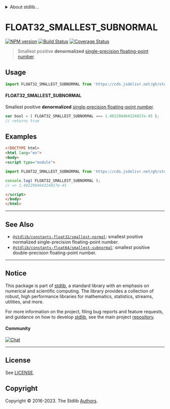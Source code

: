 <!--

@license Apache-2.0

Copyright (c) 2018 The Stdlib Authors.

Licensed under the Apache License, Version 2.0 (the "License");
you may not use this file except in compliance with the License.
You may obtain a copy of the License at

   http://www.apache.org/licenses/LICENSE-2.0

Unless required by applicable law or agreed to in writing, software
distributed under the License is distributed on an "AS IS" BASIS,
WITHOUT WARRANTIES OR CONDITIONS OF ANY KIND, either express or implied.
See the License for the specific language governing permissions and
limitations under the License.

-->


<details>
  <summary>
    About stdlib...
  </summary>
  <p>We believe in a future in which the web is a preferred environment for numerical computation. To help realize this future, we've built stdlib. stdlib is a standard library, with an emphasis on numerical and scientific computation, written in JavaScript (and C) for execution in browsers and in Node.js.</p>
  <p>The library is fully decomposable, being architected in such a way that you can swap out and mix and match APIs and functionality to cater to your exact preferences and use cases.</p>
  <p>When you use stdlib, you can be absolutely certain that you are using the most thorough, rigorous, well-written, studied, documented, tested, measured, and high-quality code out there.</p>
  <p>To join us in bringing numerical computing to the web, get started by checking us out on <a href="https://github.com/stdlib-js/stdlib">GitHub</a>, and please consider <a href="https://opencollective.com/stdlib">financially supporting stdlib</a>. We greatly appreciate your continued support!</p>
</details>

# FLOAT32_SMALLEST_SUBNORMAL

[![NPM version][npm-image]][npm-url] [![Build Status][test-image]][test-url] [![Coverage Status][coverage-image]][coverage-url] <!-- [![dependencies][dependencies-image]][dependencies-url] -->

> Smallest positive **denormalized** [single-precision floating-point number][ieee754].



<section class="usage">

## Usage

<!-- eslint-disable id-length -->

```javascript
import FLOAT32_SMALLEST_SUBNORMAL from 'https://cdn.jsdelivr.net/gh/stdlib-js/constants-float32-smallest-subnormal@esm/index.mjs';
```

#### FLOAT32_SMALLEST_SUBNORMAL

Smallest positive **denormalized** [single-precision floating-point number][ieee754].

<!-- eslint-disable id-length -->

```javascript
var bool = ( FLOAT32_SMALLEST_SUBNORMAL === 1.401298464324817e-45 );
// returns true
```

</section>

<!-- /.usage -->

<section class="examples">

## Examples

<!-- TODO: better example -->

<!-- eslint no-undef: "error" -->

<!-- eslint-disable id-length -->

```html
<!DOCTYPE html>
<html lang="en">
<body>
<script type="module">

import FLOAT32_SMALLEST_SUBNORMAL from 'https://cdn.jsdelivr.net/gh/stdlib-js/constants-float32-smallest-subnormal@esm/index.mjs';

console.log( FLOAT32_SMALLEST_SUBNORMAL );
// => 1.401298464324817e-45

</script>
</body>
</html>
```

</section>

<!-- /.examples -->

<!-- C interface documentation. -->



<!-- Section for related `stdlib` packages. Do not manually edit this section, as it is automatically populated. -->

<section class="related">

* * *

## See Also

-   <span class="package-name">[`@stdlib/constants-float32/smallest-normal`][@stdlib/constants/float32/smallest-normal]</span><span class="delimiter">: </span><span class="description">smallest positive normalized single-precision floating-point number.</span>
-   <span class="package-name">[`@stdlib/constants-float64/smallest-subnormal`][@stdlib/constants/float64/smallest-subnormal]</span><span class="delimiter">: </span><span class="description">smallest positive double-precision floating-point number.</span>

</section>

<!-- /.related -->

<!-- Section for all links. Make sure to keep an empty line after the `section` element and another before the `/section` close. -->


<section class="main-repo" >

* * *

## Notice

This package is part of [stdlib][stdlib], a standard library with an emphasis on numerical and scientific computing. The library provides a collection of robust, high performance libraries for mathematics, statistics, streams, utilities, and more.

For more information on the project, filing bug reports and feature requests, and guidance on how to develop [stdlib][stdlib], see the main project [repository][stdlib].

#### Community

[![Chat][chat-image]][chat-url]

---

## License

See [LICENSE][stdlib-license].


## Copyright

Copyright &copy; 2016-2023. The Stdlib [Authors][stdlib-authors].

</section>

<!-- /.stdlib -->

<!-- Section for all links. Make sure to keep an empty line after the `section` element and another before the `/section` close. -->

<section class="links">

[npm-image]: http://img.shields.io/npm/v/@stdlib/constants-float32-smallest-subnormal.svg
[npm-url]: https://npmjs.org/package/@stdlib/constants-float32-smallest-subnormal

[test-image]: https://github.com/stdlib-js/constants-float32-smallest-subnormal/actions/workflows/test.yml/badge.svg?branch=v0.1.1
[test-url]: https://github.com/stdlib-js/constants-float32-smallest-subnormal/actions/workflows/test.yml?query=branch:v0.1.1

[coverage-image]: https://img.shields.io/codecov/c/github/stdlib-js/constants-float32-smallest-subnormal/main.svg
[coverage-url]: https://codecov.io/github/stdlib-js/constants-float32-smallest-subnormal?branch=main

<!--

[dependencies-image]: https://img.shields.io/david/stdlib-js/constants-float32-smallest-subnormal.svg
[dependencies-url]: https://david-dm.org/stdlib-js/constants-float32-smallest-subnormal/main

-->

[chat-image]: https://img.shields.io/gitter/room/stdlib-js/stdlib.svg
[chat-url]: https://app.gitter.im/#/room/#stdlib-js_stdlib:gitter.im

[stdlib]: https://github.com/stdlib-js/stdlib

[stdlib-authors]: https://github.com/stdlib-js/stdlib/graphs/contributors

[umd]: https://github.com/umdjs/umd
[es-module]: https://developer.mozilla.org/en-US/docs/Web/JavaScript/Guide/Modules

[deno-url]: https://github.com/stdlib-js/constants-float32-smallest-subnormal/tree/deno
[umd-url]: https://github.com/stdlib-js/constants-float32-smallest-subnormal/tree/umd
[esm-url]: https://github.com/stdlib-js/constants-float32-smallest-subnormal/tree/esm
[branches-url]: https://github.com/stdlib-js/constants-float32-smallest-subnormal/blob/main/branches.md

[stdlib-license]: https://raw.githubusercontent.com/stdlib-js/constants-float32-smallest-subnormal/main/LICENSE

[ieee754]: https://en.wikipedia.org/wiki/IEEE_754-1985

<!-- <related-links> -->

[@stdlib/constants/float32/smallest-normal]: https://github.com/stdlib-js/constants-float32-smallest-normal/tree/esm

[@stdlib/constants/float64/smallest-subnormal]: https://github.com/stdlib-js/constants-float64-smallest-subnormal/tree/esm

<!-- </related-links> -->

</section>

<!-- /.links -->
